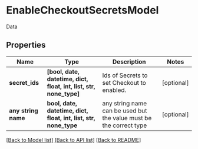 # EnableCheckoutSecretsModel

Data

## Properties
Name | Type | Description | Notes
------------ | ------------- | ------------- | -------------
**secret_ids** | **[bool, date, datetime, dict, float, int, list, str, none_type]** | Ids of Secrets to set Checkout to enabled. | [optional] 
**any string name** | **bool, date, datetime, dict, float, int, list, str, none_type** | any string name can be used but the value must be the correct type | [optional]

[[Back to Model list]](../README.md#documentation-for-models) [[Back to API list]](../README.md#documentation-for-api-endpoints) [[Back to README]](../README.md)


